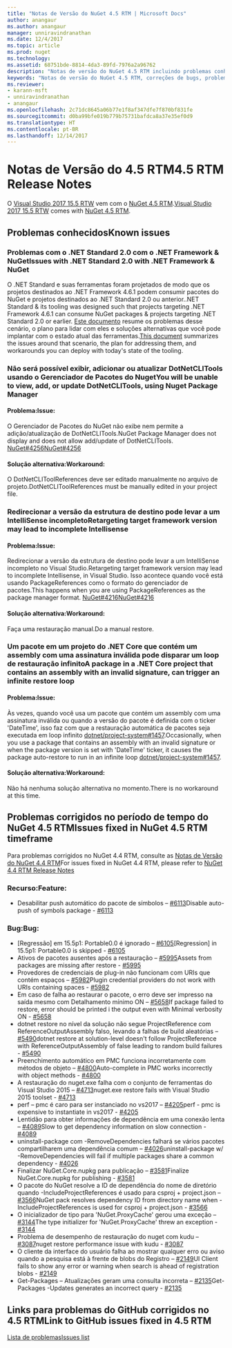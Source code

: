 ```yaml
---
title: "Notas de Versão do NuGet 4.5 RTM | Microsoft Docs"
author: anangaur
ms.author: anangaur
manager: unniravindranathan
ms.date: 12/4/2017
ms.topic: article
ms.prod: nuget
ms.technology: 
ms.assetid: 68751bde-8814-4da3-89fd-7976a2a96762
description: "Notas de versão do NuGet 4.5 RTM incluindo problemas conhecidos, correções de bugs, recursos adicionados e DCRs."
keywords: "Notas de versão do NuGet 4.5 RTM, correções de bugs, problemas conhecidos, recursos adicionados, DCRs"
ms.reviewer:
- karann-msft
- unniravindranathan
- anangaur
ms.openlocfilehash: 2c71dc8645a06b77e1f8af347dfe7f870bf831fe
ms.sourcegitcommit: d0ba99bfe019b779b75731bafdca8a37e35ef0d9
ms.translationtype: HT
ms.contentlocale: pt-BR
ms.lasthandoff: 12/14/2017
---
```

# <a name="45-rtm-release-notes"></a><span data-ttu-id="9001f-104">Notas de Versão do 4.5 RTM</span><span class="sxs-lookup"><span data-stu-id="9001f-104">4.5 RTM Release Notes</span></span>

<span data-ttu-id="9001f-105">O [Visual Studio 2017 15.5 RTW](https://www.visualstudio.com/news/releasenotes/vs2017-relnotes) vem com o [NuGet 4.5 RTM](https://dist.nuget.org/win-x86-commandline/v4.5.0/nuget.exe).</span><span class="sxs-lookup"><span data-stu-id="9001f-105">[Visual Studio 2017 15.5 RTW](https://www.visualstudio.com/news/releasenotes/vs2017-relnotes) comes with [NuGet 4.5 RTM](https://dist.nuget.org/win-x86-commandline/v4.5.0/nuget.exe).</span></span>

## <a name="known-issues"></a><span data-ttu-id="9001f-106">Problemas conhecidos</span><span class="sxs-lookup"><span data-stu-id="9001f-106">Known issues</span></span>

### <a name="issues-with-net-standard-20-with-net-framework--nuget"></a><span data-ttu-id="9001f-107">Problemas com o .NET Standard 2.0 com o .NET Framework & NuGet</span><span class="sxs-lookup"><span data-stu-id="9001f-107">Issues with .NET Standard 2.0 with .NET Framework & NuGet</span></span> 
<span data-ttu-id="9001f-108">O .NET Standard e suas ferramentas foram projetados de modo que os projetos destinados ao .NET Framework 4.6.1 podem consumir pacotes do NuGet e projetos destinados ao .NET Standard 2.0 ou anterior.</span><span class="sxs-lookup"><span data-stu-id="9001f-108">.NET Standard & its tooling was designed such that projects targeting .NET Framework 4.6.1 can consume NuGet packages & projects targeting .NET Standard 2.0 or earlier.</span></span> <span data-ttu-id="9001f-109">[Este documento](https://github.com/dotnet/standard/issues/481) resume os problemas desse cenário, o plano para lidar com eles e soluções alternativas que você pode implantar com o estado atual das ferramentas.</span><span class="sxs-lookup"><span data-stu-id="9001f-109">[This document](https://github.com/dotnet/standard/issues/481) summarizes the issues around that scenario, the plan for addressing them, and workarounds you can deploy with today's state of the tooling.</span></span>

### <a name="you-will-be-unable-to-view-add-or-update-dotnetclitools-using-nuget-package-manager"></a><span data-ttu-id="9001f-110">Não será possível exibir, adicionar ou atualizar DotNetCLITools usando o Gerenciador de Pacotes do Nuget</span><span class="sxs-lookup"><span data-stu-id="9001f-110">You will be unable to view, add, or update DotNetCLITools, using Nuget Package Manager</span></span>
#### <a name="issue"></a><span data-ttu-id="9001f-111">Problema:</span><span class="sxs-lookup"><span data-stu-id="9001f-111">Issue:</span></span>
<span data-ttu-id="9001f-112">O Gerenciador de Pacotes do NuGet não exibe nem permite a adição/atualização de DotNetCLITools.</span><span class="sxs-lookup"><span data-stu-id="9001f-112">NuGet Package Manager does not display and does not allow add/update of DotNetCLITools.</span></span> [<span data-ttu-id="9001f-113">NuGet#4256</span><span class="sxs-lookup"><span data-stu-id="9001f-113">NuGet#4256</span></span>](https://github.com/NuGet/Home/issues/4256)
#### <a name="workaround"></a><span data-ttu-id="9001f-114">Solução alternativa:</span><span class="sxs-lookup"><span data-stu-id="9001f-114">Workaround:</span></span>
<span data-ttu-id="9001f-115">O DotNetCLIToolReferences deve ser editado manualmente no arquivo de projeto.</span><span class="sxs-lookup"><span data-stu-id="9001f-115">DotNetCLIToolReferences must be manually edited in your project file.</span></span>

### <a name="retargeting-target-framework-version-may-lead-to-incomplete-intellisense"></a><span data-ttu-id="9001f-116">Redirecionar a versão da estrutura de destino pode levar a um IntelliSense incompleto</span><span class="sxs-lookup"><span data-stu-id="9001f-116">Retargeting target framework version may lead to incomplete Intellisense</span></span>
#### <a name="issue"></a><span data-ttu-id="9001f-117">Problema:</span><span class="sxs-lookup"><span data-stu-id="9001f-117">Issue:</span></span>
<span data-ttu-id="9001f-118">Redirecionar a versão da estrutura de destino pode levar a um IntelliSense incompleto no Visual Studio.</span><span class="sxs-lookup"><span data-stu-id="9001f-118">Retargeting target framework version may lead to incomplete Intellisense, in Visual Studio.</span></span> <span data-ttu-id="9001f-119">Isso acontece quando você está usando PackageReferences como o formato do gerenciador de pacotes.</span><span class="sxs-lookup"><span data-stu-id="9001f-119">This happens when you are using PackageReferences as the package manager format.</span></span> [<span data-ttu-id="9001f-120">NuGet#4216</span><span class="sxs-lookup"><span data-stu-id="9001f-120">NuGet#4216</span></span>](https://github.com/NuGet/Home/issues/4216)
#### <a name="workaround"></a><span data-ttu-id="9001f-121">Solução alternativa:</span><span class="sxs-lookup"><span data-stu-id="9001f-121">Workaround:</span></span>
<span data-ttu-id="9001f-122">Faça uma restauração manual.</span><span class="sxs-lookup"><span data-stu-id="9001f-122">Do a manual restore.</span></span>

### <a name="a-package-in-a-net-core-project-that-contains-an-assembly-with-an-invalid-signature-can-trigger-an-infinite-restore-loop"></a><span data-ttu-id="9001f-123">Um pacote em um projeto do .NET Core que contém um assembly com uma assinatura inválida pode disparar um loop de restauração infinito</span><span class="sxs-lookup"><span data-stu-id="9001f-123">A package in a .NET Core project that contains an assembly with an invalid signature, can trigger an infinite restore loop</span></span>
#### <a name="issue"></a><span data-ttu-id="9001f-124">Problema:</span><span class="sxs-lookup"><span data-stu-id="9001f-124">Issue:</span></span>
<span data-ttu-id="9001f-125">Às vezes, quando você usa um pacote que contém um assembly com uma assinatura inválida ou quando a versão do pacote é definida com o ticker 'DateTime', isso faz com que a restauração automática de pacotes seja executada em loop infinito [dotnet/project-system#1457](https://github.com/dotnet/project-system/issues/1457).</span><span class="sxs-lookup"><span data-stu-id="9001f-125">Occasionally, when you use a package that contains an assembly with an invalid signature or when the package version is set with 'DateTime' ticker, it causes the package auto-restore to run in an infinite loop [dotnet/project-system#1457](https://github.com/dotnet/project-system/issues/1457).</span></span>
#### <a name="workaround"></a><span data-ttu-id="9001f-126">Solução alternativa:</span><span class="sxs-lookup"><span data-stu-id="9001f-126">Workaround:</span></span>
<span data-ttu-id="9001f-127">Não há nenhuma solução alternativa no momento.</span><span class="sxs-lookup"><span data-stu-id="9001f-127">There is no workaround at this time.</span></span>

## <a name="issues-fixed-in-nuget-45-rtm-timeframe"></a><span data-ttu-id="9001f-128">Problemas corrigidos no período de tempo do NuGet 4.5 RTM</span><span class="sxs-lookup"><span data-stu-id="9001f-128">Issues fixed in NuGet 4.5 RTM timeframe</span></span>
<span data-ttu-id="9001f-129">Para problemas corrigidos no NuGet 4.4 RTM, consulte as [Notas de Versão do NuGet 4.4 RTM](../release-notes/nuget-4.4-RTM.md)</span><span class="sxs-lookup"><span data-stu-id="9001f-129">For issues fixed in NuGet 4.4 RTM, please refer to [NuGet 4.4 RTM Release Notes](../release-notes/nuget-4.4-RTM.md)</span></span> 

### <a name="feature"></a><span data-ttu-id="9001f-130">Recurso:</span><span class="sxs-lookup"><span data-stu-id="9001f-130">Feature:</span></span>
* <span data-ttu-id="9001f-131">Desabilitar push automático do pacote de símbolos – [#6113](https://github.com/NuGet/Home/issues/6113)</span><span class="sxs-lookup"><span data-stu-id="9001f-131">Disable auto-push of symbols package - [#6113](https://github.com/NuGet/Home/issues/6113)</span></span>

### <a name="bug"></a><span data-ttu-id="9001f-132">Bug:</span><span class="sxs-lookup"><span data-stu-id="9001f-132">Bug:</span></span>
* <span data-ttu-id="9001f-133">[Regressão] em 15.5p1: Portable0.0 é ignorado – [#6105](https://github.com/NuGet/Home/issues/6105)</span><span class="sxs-lookup"><span data-stu-id="9001f-133">[Regression] in 15.5p1: Portable0.0 is skipped - [#6105](https://github.com/NuGet/Home/issues/6105)</span></span>
* <span data-ttu-id="9001f-134">Ativos de pacotes ausentes após a restauração – [#5995](https://github.com/NuGet/Home/issues/5995)</span><span class="sxs-lookup"><span data-stu-id="9001f-134">Assets from packages are missing after restore - [#5995](https://github.com/NuGet/Home/issues/5995)</span></span>
* <span data-ttu-id="9001f-135">Provedores de credenciais de plug-in não funcionam com URIs que contém espaços – [#5982](https://github.com/NuGet/Home/issues/5982)</span><span class="sxs-lookup"><span data-stu-id="9001f-135">Plugin credential providers do not work with URIs containing spaces - [#5982](https://github.com/NuGet/Home/issues/5982)</span></span>
* <span data-ttu-id="9001f-136">Em caso de falha ao restaurar o pacote, o erro deve ser impresso na saída mesmo com Detalhamento mínimo ON – [#5658](https://github.com/NuGet/Home/issues/5658)</span><span class="sxs-lookup"><span data-stu-id="9001f-136">If package failed to restore, error should be printed i the output even with Minimal verbosity ON - [#5658](https://github.com/NuGet/Home/issues/5658)</span></span>
* <span data-ttu-id="9001f-137">dotnet restore no nível da solução não segue ProjectReference com ReferenceOutputAssembly falso, levando a falhas de build aleatórias – [#5490](https://github.com/NuGet/Home/issues/5490)</span><span class="sxs-lookup"><span data-stu-id="9001f-137">dotnet restore at solution-level doesn't follow ProjectReference with ReferenceOutputAssembly of false leading to random build failures - [#5490](https://github.com/NuGet/Home/issues/5490)</span></span>
* <span data-ttu-id="9001f-138">Preenchimento automático em PMC funciona incorretamente com métodos de objeto – [#4800](https://github.com/NuGet/Home/issues/4800)</span><span class="sxs-lookup"><span data-stu-id="9001f-138">Auto-complete in PMC works incorrectly with object methods - [#4800](https://github.com/NuGet/Home/issues/4800)</span></span>
* <span data-ttu-id="9001f-139">A restauração do nuget.exe falha com o conjunto de ferramentas do Visual Studio 2015 – [#4713](https://github.com/NuGet/Home/issues/4713)</span><span class="sxs-lookup"><span data-stu-id="9001f-139">nuget.exe restore fails with Visual Studio 2015 toolset - [#4713](https://github.com/NuGet/Home/issues/4713)</span></span>
* <span data-ttu-id="9001f-140">perf – pmc é caro para ser instanciado no vs2017 – [#4205](https://github.com/NuGet/Home/issues/4205)</span><span class="sxs-lookup"><span data-stu-id="9001f-140">perf - pmc is expensive to instantiate in vs2017 - [#4205](https://github.com/NuGet/Home/issues/4205)</span></span>
* <span data-ttu-id="9001f-141">Lentidão para obter informações de dependência em uma conexão lenta – [#4089](https://github.com/NuGet/Home/issues/4089)</span><span class="sxs-lookup"><span data-stu-id="9001f-141">Slow to get dependency information on slow connection - [#4089](https://github.com/NuGet/Home/issues/4089)</span></span>
* <span data-ttu-id="9001f-142">uninstall-package com -RemoveDependencies falhará se vários pacotes compartilharem uma dependência comum – [#4026](https://github.com/NuGet/Home/issues/4026)</span><span class="sxs-lookup"><span data-stu-id="9001f-142">uninstall-package w/ -RemoveDependencies will fail if multiple packages share a common dependency - [#4026](https://github.com/NuGet/Home/issues/4026)</span></span>
* <span data-ttu-id="9001f-143">Finalizar NuGet.Core.nupkg para publicação – [#3581](https://github.com/NuGet/Home/issues/3581)</span><span class="sxs-lookup"><span data-stu-id="9001f-143">Finalize NuGet.Core.nupkg for publishing - [#3581](https://github.com/NuGet/Home/issues/3581)</span></span>
* <span data-ttu-id="9001f-144">O pacote do NuGet resolve a ID de dependência do nome de diretório quando -IncludeProjectReferences é usado para csproj + project.json – [#3566](https://github.com/NuGet/Home/issues/3566)</span><span class="sxs-lookup"><span data-stu-id="9001f-144">NuGet pack resolves dependency ID from directory name when -IncludeProjectReferences is used for csproj + project.json - [#3566](https://github.com/NuGet/Home/issues/3566)</span></span>
* <span data-ttu-id="9001f-145">O inicializador de tipo para 'NuGet.ProxyCache' gerou uma exceção – [#3144](https://github.com/NuGet/Home/issues/3144)</span><span class="sxs-lookup"><span data-stu-id="9001f-145">The type initializer for 'NuGet.ProxyCache' threw an exception - [#3144](https://github.com/NuGet/Home/issues/3144)</span></span>
* <span data-ttu-id="9001f-146">Problema de desempenho de restauração do nuget com kudu – [#3087](https://github.com/NuGet/Home/issues/3087)</span><span class="sxs-lookup"><span data-stu-id="9001f-146">nuget restore performance issue with kudu - [#3087](https://github.com/NuGet/Home/issues/3087)</span></span>
* <span data-ttu-id="9001f-147">O cliente da interface do usuário falha ao mostrar qualquer erro ou aviso quando a pesquisa está à frente de blobs do Registro – [#2149](https://github.com/NuGet/Home/issues/2149)</span><span class="sxs-lookup"><span data-stu-id="9001f-147">UI Client fails to show any error or warning when search is ahead of registration blobs - [#2149](https://github.com/NuGet/Home/issues/2149)</span></span>
* <span data-ttu-id="9001f-148">Get-Packages – Atualizações geram uma consulta incorreta – [#2135](https://github.com/NuGet/Home/issues/2135)</span><span class="sxs-lookup"><span data-stu-id="9001f-148">Get-Packages -Updates generates an incorrect query - [#2135](https://github.com/NuGet/Home/issues/2135)</span></span>


## <a name="link-to-github-issues-fixed-in-45-rtm"></a><span data-ttu-id="9001f-149">Links para problemas do GitHub corrigidos no 4.5 RTM</span><span class="sxs-lookup"><span data-stu-id="9001f-149">Link to GitHub issues fixed in 4.5 RTM</span></span>

[<span data-ttu-id="9001f-150">Lista de problemas</span><span class="sxs-lookup"><span data-stu-id="9001f-150">Issues list</span></span>](https://github.com/NuGet/Home/issues?q=is%3Aissue+milestone%3A4.5+is%3Aclosed)
